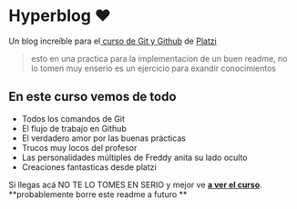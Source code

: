 # Hyperblog ❤

Un blog increíble para el[ curso de Git y Github](https://platzi.com/cursos/git-github/ " curso de Git y Github") de [Platzi](https://platzi.com/ "Platzi")

> esto en una practica para la implementacion de un buen readme, no lo tomen muy enserio es un ejercicio para exandir conocimientos

## En este curso vemos de todo

- Todos los comandos de Git
- El flujo de trabajo en Github
- El verdadero amor por las buenas prácticas
- Trucos muy locos del profesor
- Las personalidades múltiples de Freddy anita su lado oculto
- Creaciones fantasticas desde platzi

Si llegas acá NO TE LO TOMES EN SERIO y mejor ve [**a ver el curso**](https://platzi.com/cursos/git-github/ "a ver el curso").
**probablemente borre este readme a futuro **
